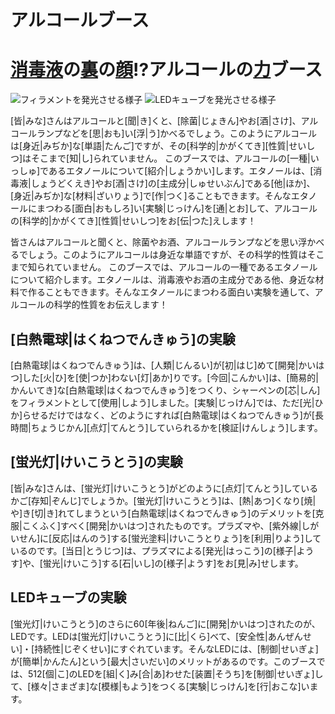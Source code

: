 # アルコールブース


# [消毒液](しょうどくえき)の[裏](うら)の[顔](かお)!?アルコールの[力](ちから)ブース
![フィラメントを発光させる様子](/img/light/灯り_ふぃらめんと.jpg)
![LEDキューブを発光させる様子](/img/light/灯り_LEDきゅーぶ.png)


[皆|みな]さんはアルコールと[聞|き]くと、[除菌|じょきん]やお[酒|さけ]、アルコールランプなどを[思|おも]い[浮|う]かべるでしょう。このようにアルコールは[身近|みぢか]な[単語|たんご]ですが、その[科学的|かがくてき][性質|せいしつ]はそこまで[知|し]られていません。
このブースでは、アルコールの[一種|いっしゅ]であるエタノールについて[紹介|しょうかい]します。エタノールは、[消毒液|しょうどくえき]やお[酒|さけ]の[主成分|しゅせいぶん]である[他|ほか]、[身近|みぢか]な[材料|ざいりょう]で[作|つく]ることもできます。そんなエタノールにまつわる[面白|おもしろ]い[実験|じっけん]を[通|とお]して、アルコールの[科学的|かがくてき][性質|せいしつ]をお[伝|つた]えします！




皆さんはアルコールと聞くと、除菌やお酒、アルコールランプなどを思い浮かべるでしょう。このようにアルコールは身近な単語ですが、その科学的性質はそこまで知られていません。
このブースでは、アルコールの一種であるエタノールについて紹介します。エタノールは、消毒液やお酒の主成分である他、身近な材料で作ることもできます。そんなエタノールにまつわる面白い実験を通して、アルコールの科学的性質をお伝えします！



## [白熱電球|はくねつでんきゅう]の実験

[白熱電球|はくねつでんきゅう]は、[人類|じんるい]が[初|はじ]めて[開発|かいはつ]した[火|ひ]を[使|つか]わない[灯|あか]りです。[今回|こんかい]は、[簡易的|かんいてき]な[白熱電球|はくねつでんきゅう]をつくり、シャーペンの[芯|しん]をフィラメントとして[使用|しよう]しました。[実験|じっけん]では、ただ[光|ひか]らせるだけではなく、どのようにすれば[白熱電球|はくねつでんきゅう]が[長時間|ちょうじかん][点灯|てんとう]していられるかを[検証|けんしょう]します。

## [蛍光灯|けいこうとう]の実験

[皆|みな]さんは、[蛍光灯|けいこうとう]がどのように[点灯|てんとう]しているかご[存知|ぞんじ]でしょうか。[蛍光灯|けいこうとう]は、[熱|あつ]くなり[焼|や]き[切|き]れてしまうという[白熱電球|はくねつでんきゅう]のデメリットを[克服|こくふく]すべく[開発|かいはつ]されたものです。プラズマや、[紫外線|しがいせん]に[反応|はんのう]する[蛍光塗料|けいこうとりょう]を[利用|りよう]しているのです。[当日|とうじつ]は、プラズマによる[発光|はっこう]の[様子|ようす]や、[蛍光|けいこう]する[石|いし]の[様子|ようす]をお[見|み]せします。

## LEDキューブの実験

[蛍光灯|けいこうとう]のさらに60[年後|ねんご]に[開発|かいはつ]されたのが、LEDです。LEDは[蛍光灯|けいこうとう]に[比|くら]べて、[安全性|あんぜんせい]・[持続性|じぞくせい]にすぐれています。そんなLEDには、[制御|せいぎょ]が[簡単|かんたん]という[最大|さいだい]のメリットがあるのです。このブースでは、512[個|こ]のLEDを[組|く]み[合|あ]わせた[装置|そうち]を[制御|せいぎょ]して、[様々|さまざま]な[模様|もよう]をつくる[実験|じっけん]を[行|おこな]います。